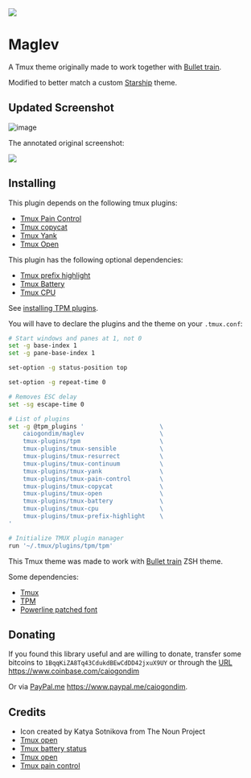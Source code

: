 <img src="http://rawgit.com/caiogondim/maglev/master/logo/logo.svg">

# Maglev

A Tmux theme originally made to work together with [Bullet train](https://github.com/caiogondim/bullet-train-oh-my-zsh-theme).

Modified to better match a custom [Starship](https://starship.rs) theme.

## Updated Screenshot

![image](https://user-images.githubusercontent.com/8506829/106493578-f096be80-647e-11eb-95d1-b4bce4c28eef.png)

The annotated original screenshot:

<img src="http://rawgit.com/caiogondim/maglev/master/img/screenshot-annotated.png">

## Installing

This plugin depends on the following tmux plugins:

- [Tmux Pain Control](https://github.com/tmux-plugins/tmux-pain-control)
- [Tmux copycat](https://github.com/tmux-plugins/tmux-copycat)
- [Tmux Yank](https://github.com/tmux-plugins/tmux-yank)
- [Tmux Open](https://github.com/tmux-plugins/tmux-open)

This plugin has the following optional dependencies:

- [Tmux prefix highlight](https://github.com/tmux-plugins/tmux-prefix-highlight)
- [Tmux Battery](https://github.com/tmux-plugins/tmux-battery)
- [Tmux CPU](https://github.com/tmux-plugins/tmux-cpu)

See [installing TPM plugins](https://github.com/tmux-plugins/tpm#installing-plugins).

You will have to declare the plugins and the theme on your `.tmux.conf`:

```bash
# Start windows and panes at 1, not 0
set -g base-index 1
set -g pane-base-index 1

set-option -g status-position top

set-option -g repeat-time 0

# Removes ESC delay
set -sg escape-time 0

# List of plugins
set -g @tpm_plugins '                     \
    caiogondim/maglev                     \
    tmux-plugins/tpm                      \
    tmux-plugins/tmux-sensible            \
    tmux-plugins/tmux-resurrect           \
    tmux-plugins/tmux-continuum           \
    tmux-plugins/tmux-yank                \
    tmux-plugins/tmux-pain-control        \
    tmux-plugins/tmux-copycat             \
    tmux-plugins/tmux-open                \
    tmux-plugins/tmux-battery             \
    tmux-plugins/tmux-cpu                 \
    tmux-plugins/tmux-prefix-highlight    \
'

# Initialize TMUX plugin manager
run '~/.tmux/plugins/tpm/tpm'
```

This Tmux theme was made to work with [Bullet train](https://github.com/caiogondim/bullet-train-oh-my-zsh-theme) ZSH theme.

Some dependencies:
- [Tmux](http://tmux.github.io/)
- [TPM](https://github.com/tmux-plugins/tpm)
- [Powerline patched font](https://github.com/powerline/fonts)

## Donating

If you found this library useful and are willing to donate, transfer some
bitcoins to `1BqqKiZA8Tq43CdukdBEwCdDD42jxuX9UY` or through the
[URL](https://www.coinbase.com/caiogondim) https://www.coinbase.com/caiogondim

Or via [PayPal.me](https://www.paypal.me/caiogondim) https://www.paypal.me/caiogondim.

## Credits
- Icon created by Katya Sotnikova from The Noun Project
- [Tmux open](https://github.com/tmux-plugins/tmux-open)
- [Tmux battery status](https://github.com/tmux-plugins/tmux-battery)
- [Tmux open](https://github.com/tmux-plugins/tmux-open)
- [Tmux pain control](https://github.com/tmux-plugins/tmux-pain-control)
